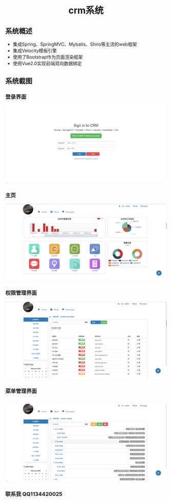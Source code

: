 # <center> crm系统</center >
## 系统概述
+ 集成Spring、SpringMVC、Mybatis、Shiro等主流的web框架
+ 集成Velocity模板引擎
+ 使用了Bootstrap作为页面渲染框架
+ 使用Vue2.0实现前端双向数据绑定

## 系统截图

### 登录界面
![登录界面](https://raw.githubusercontent.com/Oumuv/crm/master/src/main/webapp/images/github/%E7%99%BB%E5%BD%95%E7%95%8C%E9%9D%A2.png)

### 主页
![主页](https://raw.githubusercontent.com/Oumuv/crm/master/src/main/webapp/images/github/%E4%B8%BB%E9%A1%B5.png)

### 权限管理界面
![权限管理界面](https://raw.githubusercontent.com/Oumuv/crm/master/src/main/webapp/images/github/%E6%9D%83%E9%99%90%E7%AE%A1%E7%90%86%E7%95%8C%E9%9D%A2.png)

### 菜单管理界面
![菜单管理界面](https://raw.githubusercontent.com/Oumuv/crm/master/src/main/webapp/images/github/%E8%8F%9C%E5%8D%95%E7%AE%A1%E7%90%86%E5%8A%9F%E8%83%BD%E7%95%8C%E9%9D%A2.png)
---

### **联系我**  QQ1134420025
